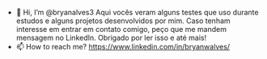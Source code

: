 - 👋 Hi, I’m @bryanalves3
Aqui vocês veram alguns testes que uso durante estudos e alguns projetos desenvolvidos por mim. 
Caso tenham interesse em entrar em contato comigo, peço que me mandem mensagem no LinkedIn.
Obrigado por ler isso e até mais!
- 📫 How to reach me? https://www.linkedin.com/in/bryanwalves/

<!---
bryanalves3/bryanalves3 is a ✨ special ✨ repository because its `README.md` (this file) appears on your GitHub profile.
You can click the Preview link to take a look at your changes.
--->
